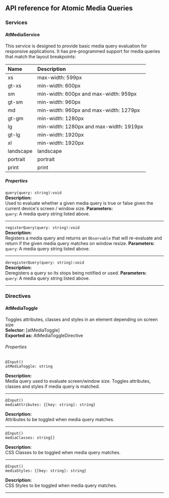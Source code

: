 ## API reference for Atomic Media Queries

### Services

#### AtMediaService
This service is designed to provide basic media query evaluation for responsive applications. It has pre-programmed 
support for media queries that match the layout breakpoints:

| Name      | Description                             |
| :-------- | :-------------------------------------- |
| xs        | max-width: 599px                        |
| gt-xs     | min-width: 600px                        |
| sm        | min-width: 600px and max-width: 959px   |
| gt-sm     | min-width: 960px                        |
| md        | min-width: 960px and max-width: 1279px  |
| gt-gm     | min-width: 1280px                       |
| lg        | min-width: 1280px and max-width: 1919px |
| gt-lg     | min-width: 1920px                       |
| xl        | min-width: 1920px                       |
| landscape | landscape                               |
| portrait  | portrait                                |
| print     | print                                   |


##### Properties

`query(query: string):void`<br>
**Description:**<br>
Used to evaluate whether a given media query is true or false given the current device's screen / window size.
**Parameters:**<br>
`query`: A media query string listed above.<br>

---

`registerQuery(query: string):void`<br>
**Description:**<br>
Registers a media query and returns an `Observable` that will re-evaluate and return if the given media query matches 
on window resize.
**Parameters:**<br>
`query`: A media query string listed above.<br>

---

`deregisterQuery(query: string):void`<br>
**Description:**<br>
Deregisters a query so its stops being notified or used.
**Parameters:**<br>
`query`: A media query string listed above.<br>

---


### Directives

#### AtMediaToggle
Toggles attributes, classes and styles in an element depending on screen size<br>
**Selector:** [atMediaToggle]<br>
**Exported as:** AtMediaToggleDirective<br>

###### Properties

`@Input()`<br>
`atMediaToggle: string`<br>

**Description:**<br>
Media query used to evaluate screen/window size. Toggles attributes, classes and styles if media query is matched.

---

`@Input()`<br>
`mediaAttributes: {[key: string]: string}`<br>

**Description:**<br>
Attributes to be toggled when media query matches.

---

`@Input()`<br>
`mediaClasses: string[]`<br>

**Description:**<br>
CSS Classes to be toggled when media query matches.

---

`@Input()`<br>
`mediaStyles: {[key: string]: string}`<br>

**Description:**<br>
CSS Styles to be toggled when media query matches.

---